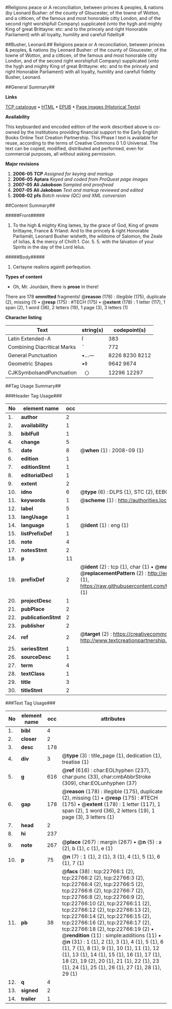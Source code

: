 #Religions peace or A reconciliation, between princes & peoples, & nations (by Leonard Busher: of the county of Gloucester, of the towne of Wotton, and a citticen, of the famous and most honorable citty London, and of the second right worshipfull Company) supplicated (vnto the hygh and mighty King of great Brittayne: etc: and to the princely and right Honorable Parliament) with all loyalty, humility and carefull fidelity#

##Busher, Leonard.##
Religions peace or A reconciliation, between princes & peoples, & nations (by Leonard Busher: of the county of Gloucester, of the towne of Wotton, and a citticen, of the famous and most honorable citty London, and of the second right worshipfull Company) supplicated (vnto the hygh and mighty King of great Brittayne: etc: and to the princely and right Honorable Parliament) with all loyalty, humility and carefull fidelity
Busher, Leonard.

##General Summary##

**Links**

[TCP catalogue](http://www.ota.ox.ac.uk/tcp/)  • 
[HTML](http://tei.it.ox.ac.uk/tcp/Texts-HTML/free/A17/A17345.html)  • 
[EPUB](http://tei.it.ox.ac.uk/tcp/Texts-EPUB/free/A17/A17345.epub) • 
[Page images (Historical Texts)](https://data.historicaltexts.jisc.ac.uk/view?pubId=eebo-99857094e&pageId=eebo-99857094e-22766-1)

**Availability**

This keyboarded and encoded edition of the
	       work described above is co-owned by the institutions
	       providing financial support to the Early English Books
	       Online Text Creation Partnership. This Phase I text is
	       available for reuse, according to the terms of Creative
	       Commons 0 1.0 Universal. The text can be copied,
	       modified, distributed and performed, even for
	       commercial purposes, all without asking permission.

**Major revisions**

1. __2006-05__ __TCP__ *Assigned for keying and markup*
1. __2006-05__ __Aptara__ *Keyed and coded from ProQuest page images*
1. __2007-05__ __Ali Jakobson__ *Sampled and proofread*
1. __2007-05__ __Ali Jakobson__ *Text and markup reviewed and edited*
1. __2008-02__ __pfs__ *Batch review (QC) and XML conversion*

##Content Summary##

#####Front#####

1. To the high & mighty King Iames, by the grace of God,
King of greate brittayne, France & Yrland: And to the princely & right Honorable
Parliamēt, Leonard Busher wisheth, the wiſdome of Salomon, the Zeale of
Ioſias, & the mercy of Chriſt:1. Cor. 5. 5. with the ſalvation of your Spirits in the day of
the Lord Ieſus.

#####Body#####

1. Certayne reaſons againſt
perſeqution.

**Types of content**

  * Oh, Mr. Jourdain, there is **prose** in there!

There are 178 **ommitted** fragments! 
 @__reason__ (178) : illegible (175), duplicate (2), missing (1)  •  @__resp__ (175) : #TECH (175)  •  @__extent__ (178) : 1 letter (117), 1 span (2), 1 word (36), 2 letters (19), 1 page (3), 3 letters (1)

**Character listing**


|Text|string(s)|codepoint(s)|
|---|---|---|
|Latin Extended-A|ſ|383|
|Combining             Diacritical Marks|̄|772|
|General Punctuation|•…—|8226 8230 8212|
|Geometric Shapes|▪◊|9642 9674|
|CJKSymbolsandPunctuation|〈〉|12296 12297|

##Tag Usage Summary##

###Header Tag Usage###

|No|element name|occ|attributes|
|---|---|---|---|
|1.|__author__|2||
|2.|__availability__|1||
|3.|__biblFull__|1||
|4.|__change__|5||
|5.|__date__|8| @__when__ (1) : 2008-09 (1)|
|6.|__edition__|1||
|7.|__editionStmt__|1||
|8.|__editorialDecl__|1||
|9.|__extent__|2||
|10.|__idno__|6| @__type__ (6) : DLPS (1), STC (2), EEBO-CITATION (1), PROQUEST (1), VID (1)|
|11.|__keywords__|1| @__scheme__ (1) : http://authorities.loc.gov/ (1)|
|12.|__label__|5||
|13.|__langUsage__|1||
|14.|__language__|1| @__ident__ (1) : eng (1)|
|15.|__listPrefixDef__|1||
|16.|__note__|4||
|17.|__notesStmt__|2||
|18.|__p__|11||
|19.|__prefixDef__|2| @__ident__ (2) : tcp (1), char (1)  •  @__matchPattern__ (2) : ([0-9\-]+):([0-9IVX]+) (1), (.+) (1)  •  @__replacementPattern__ (2) : http://eebo.chadwyck.com/downloadtiff?vid=$1&page=$2 (1), https://raw.githubusercontent.com/textcreationpartnership/Texts/master/tcpchars.xml#$1 (1)|
|20.|__projectDesc__|1||
|21.|__pubPlace__|2||
|22.|__publicationStmt__|2||
|23.|__publisher__|2||
|24.|__ref__|2| @__target__ (2) : https://creativecommons.org/publicdomain/zero/1.0/ (1), http://www.textcreationpartnership.org/docs/. (1)|
|25.|__seriesStmt__|1||
|26.|__sourceDesc__|1||
|27.|__term__|4||
|28.|__textClass__|1||
|29.|__title__|3||
|30.|__titleStmt__|2||


###Text Tag Usage###

|No|element name|occ|attributes|
|---|---|---|---|
|1.|__bibl__|4||
|2.|__closer__|2||
|3.|__desc__|178||
|4.|__div__|3| @__type__ (3) : title_page (1), dedication (1), treatise (1)|
|5.|__g__|616| @__ref__ (616) : char:EOLhyphen (237), char:punc (33), char:cmbAbbrStroke (309), char:EOLunhyphen (37)|
|6.|__gap__|178| @__reason__ (178) : illegible (175), duplicate (2), missing (1)  •  @__resp__ (175) : #TECH (175)  •  @__extent__ (178) : 1 letter (117), 1 span (2), 1 word (36), 2 letters (19), 1 page (3), 3 letters (1)|
|7.|__head__|2||
|8.|__hi__|237||
|9.|__note__|267| @__place__ (267) : margin (267)  •  @__n__ (5) : a (2), b (1), c (1), e (1)|
|10.|__p__|75| @__n__ (7) : 1 (1), 2 (1), 3 (1), 4 (1), 5 (1), 6 (1), 7 (1)|
|11.|__pb__|38| @__facs__ (38) : tcp:22766:1 (2), tcp:22766:2 (2), tcp:22766:3 (2), tcp:22766:4 (2), tcp:22766:5 (2), tcp:22766:6 (2), tcp:22766:7 (2), tcp:22766:8 (2), tcp:22766:9 (2), tcp:22766:10 (2), tcp:22766:11 (2), tcp:22766:12 (2), tcp:22766:13 (2), tcp:22766:14 (2), tcp:22766:15 (2), tcp:22766:16 (2), tcp:22766:17 (2), tcp:22766:18 (2), tcp:22766:19 (2)  •  @__rendition__ (11) : simple:additions (11)  •  @__n__ (31) : 1 (1), 2 (1), 3 (1), 4 (1), 5 (1), 6 (1), 7 (1), 8 (1), 9 (1), 10 (1), 11 (1), 12 (1), 13 (1), 14 (1), 15 (1), 16 (1), 17 (1), 18 (2), 19 (2), 20 (1), 21 (1), 22 (1), 23 (1), 24 (1), 25 (1), 26 (1), 27 (1), 28 (1), 29 (1)|
|12.|__q__|4||
|13.|__signed__|2||
|14.|__trailer__|1||
